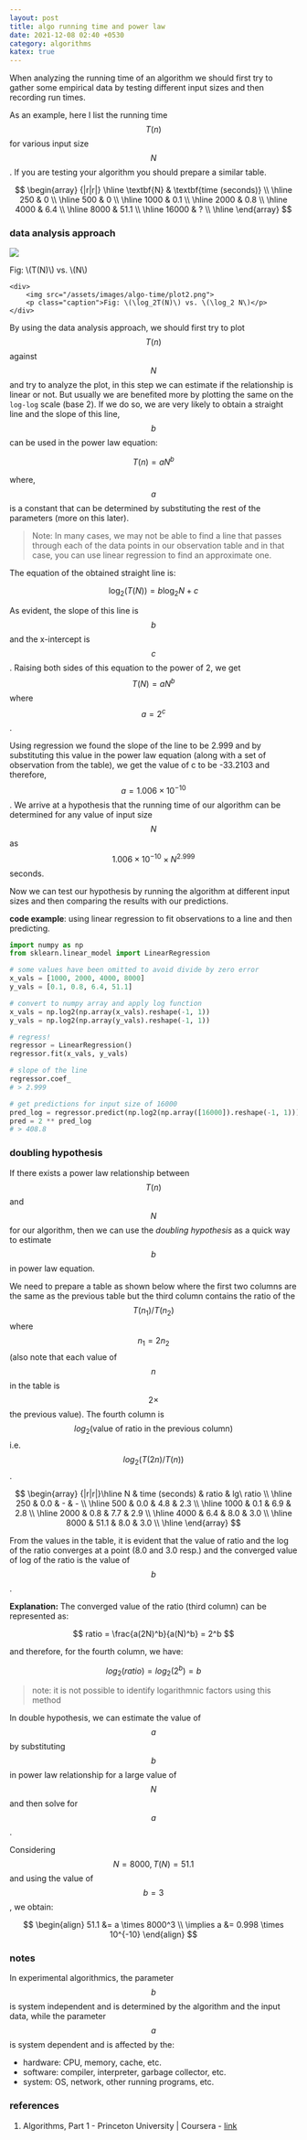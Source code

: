 ```yaml
---
layout: post
title: algo running time and power law
date: 2021-12-08 02:40 +0530
category: algorithms
katex: true
---
```


When analyzing the running time of an algorithm we should first try to gather some empirical data by testing different input sizes and then recording run times.

As an example, here I list the running time $$ T(n) $$ for various input size $$N$$. If you are testing your algorithm you should prepare a similar table.

$$
\begin{array} {|r|r|}  \hline
\textbf{N} & \textbf{time (seconds)} \\ \hline
250 & 0 \\ \hline
500 & 0 \\ \hline
1000 & 0.1 \\ \hline
2000 & 0.8 \\ \hline
4000 & 6.4 \\ \hline
8000 & 51.1 \\ \hline
16000 & ? \\ \hline
\end{array}
$$

### data analysis approach

<!-- show plot of T(N) vs. N -->

<!-- show plot of lgT(N) vs. lgN via regression -->

<div class="two-col">
    <div>
        <img src="/assets/images/algo-time/plot1.png">
        <p class="caption">Fig: \(T(N)\) vs. \(N\)</p>
    </div>

    <div>
        <img src="/assets/images/algo-time/plot2.png">
        <p class="caption">Fig: \(\log_2T(N)\) vs. \(\log_2 N\)</p>
    </div>
</div>

By using the data analysis approach, we should first try to plot $$ T(n) $$ against $$N$$ and try to analyze the plot, in this step we can estimate if the relationship is linear or not. But usually we are benefited more by plotting the same on the `log-log` scale (base 2). If we do so, we are very likely to obtain a straight line and the slope of this line, $$b$$ can be used in the power law equation:

$$ T(n) = aN^b $$

where, $$a$$ is a constant that can be determined by substituting the rest of the parameters (more on this later).

> Note: In many cases, we may not be able to find a line that passes through each of the data points in our observation table and in that case, you can use linear regression to find an approximate one.

The equation of the obtained straight line is:

$$ \log_2(T(N)) = b\log_2 N + c $$

As evident, the slope of this line is $$b$$ and the x-intercept is $$c$$. Raising both sides of this equation to the power of 2, we get $$ T(N) = aN^b $$ where $$ a = 2^c $$.

Using regression we found the slope of the line to be 2.999 and by substituting this value in the power law equation (along with a set of observation from the table), we get the value of c to be -33.2103 and therefore, $$a = 1.006 \times 10^{-10}$$. We arrive at a hypothesis that the running time of our algorithm can be determined for any value of input size $$N$$ as $$1.006 \times 10^{-10} \times N^{2.999} $$ seconds.

Now we can test our hypothesis by running the algorithm at different input sizes and then comparing the results with our predictions.

**code example**: using linear regression to fit observations to a line and then predicting.
```python
import numpy as np
from sklearn.linear_model import LinearRegression

# some values have been omitted to avoid divide by zero error
x_vals = [1000, 2000, 4000, 8000]
y_vals = [0.1, 0.8, 6.4, 51.1]

# convert to numpy array and apply log function
x_vals = np.log2(np.array(x_vals).reshape(-1, 1))
y_vals = np.log2(np.array(y_vals).reshape(-1, 1))

# regress!
regressor = LinearRegression()
regressor.fit(x_vals, y_vals)

# slope of the line 
regressor.coef_
# > 2.999

# get predictions for input size of 16000
pred_log = regressor.predict(np.log2(np.array([16000]).reshape(-1, 1)))
pred = 2 ** pred_log
# > 408.8
```

### doubling hypothesis

If there exists a power law relationship between $$T(n)$$ and $$N$$ for our algorithm, then we can use the *doubling hypothesis* as a quick way to estimate $$b$$ in power law equation.

We need to prepare a table as shown below where the first two columns are the same as the previous table but the third column contains the ratio of the $$ T(n_1)/T(n_2) $$ where $$ n_1 = 2n_2 $$ (also note that each value of $$n$$ in the table is $$ 2 \times $$the previous value). The fourth column is $$ log_2(\text{value of ratio in the previous column}) $$ i.e. $$log_2(T(2n)/T(n))$$.

$$
\begin{array} {|r|r|}\hline N & time (seconds) & ratio & lg\ ratio \\ \hline 250 & 0.0 & - & - \\ \hline 500 & 0.0 & 4.8 & 2.3 \\ \hline 1000 & 0.1 & 6.9 & 2.8 \\ \hline 2000 & 0.8 & 7.7 & 2.9 \\ \hline 4000 & 6.4 & 8.0 & 3.0 \\ \hline 8000 & 51.1 & 8.0 & 3.0 \\ \hline  \end{array}
$$

From the values in the table, it is evident that the value of ratio and the log of the ratio converges at a point (8.0 and 3.0 resp.) and the converged value of log of the ratio is the value of $$b$$.

**Explanation:** The converged value of the ratio (third column) can be represented as:

$$ ratio = \frac{a(2N)^b}{a(N)^b} = 2^b $$

and therefore, for the fourth column, we have:

$$ log_2(ratio) = log_2(2^b) = b $$

> note: it is not possible to identify logarithmnic factors using this method

In double hypothesis, we can estimate the value of $$a$$ by substituting $$b$$ in power law relationship for a large value of $$N$$ and then solve for $$a$$.

Considering $$ N=8000, T(N) = 51.1$$ and using the value of $$b=3$$, we obtain:

$$ \begin{align}
51.1 &= a \times 8000^3 \\
\implies a &= 0.998 \times 10^{-10}
\end{align} $$


### notes

In experimental algorithmics, the parameter $$b$$ is system independent and is determined by the algorithm and the input data, while the parameter $$a$$ is system dependent and is affected by the:
* hardware: CPU, memory, cache, etc.
* software: compiler, interpreter, garbage collector, etc.
* system: OS, network, other running programs, etc.

### references

1. Algorithms, Part 1 - Princeton University \| Coursera - [link](https://www.coursera.org/learn/algorithms-part1/)